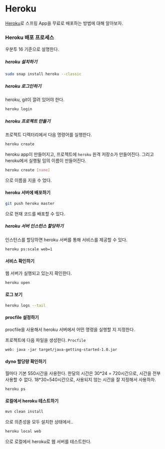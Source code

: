 # Heroku

[Heroku](https://devcenter.heroku.com/)로 스프링 App을 무료로 배포하는 방법에 대해 알아보자.

### Heroku 배포 프로세스

우분투 16 기준으로 설명한다.

##### heroku 설치하기

```sh
sudo snap install heroku --classic
```

##### heroku 로그인하기

heroku, git이 깔려 있어야 한다.

```sh
heroku login
```

##### heroku 프로젝트 만들기

프로젝트 디렉터리에서 다음 명령어를 실행한다.

```sh
heroku create
```

heroku app이 만들어지고, 프로젝트에 `heroku` 원격 저장소가 만들어진다.
그리고 heroku에서 실행될 임의 이름이 만들어진다.

```sh
heroku create [name]
```
으로 이름을 지을 수 었다.

#### heroku 서버에 배포하기

```sh
git push heroku master
```

으로 현재 코드를 배포할 수 있다.

##### heroku 서버 인스턴스 할당하기

인스턴스를 할당하면 heroku 서버를 통해 서비스를 제공할 수 있다.

```sh
heroku ps:scale web=1
```

#### 서비스 확인하기

웹 서버가 실행되고 있는지 확인한다.

```sh
heroku open
```

#### 로그 보기

```sh
heroku logs --tail
```

#### procfile 설정하기

procfile을 사용해서 heroku 서버에서 어떤 명령을 실행할 지 지정한다.

프로젝트에 다음 파일을 생성한다.
`Procfile`

```
web: java -jar target/java-getting-started-1.0.jar
```

#### dyno 할당량 확인하기

월마다 기본 550시간을 사용한다.
한달의 시간은 30\*24 = 720시간으로, 시간을 전부 사용할 수 없다.
18\*30=540시간으로, 사용되지 않는 시간을 잘 지정해서 사용하자.

```
heroku ps
```

#### 로컬에서 heroku 테스트하기

```sh
mvn clean install
```
으로 의존성을 모두 설치한 상태에서..

```sh
heroku local web
```
으로 로컬에서 heroku로 웹 서버를 테스트한다.